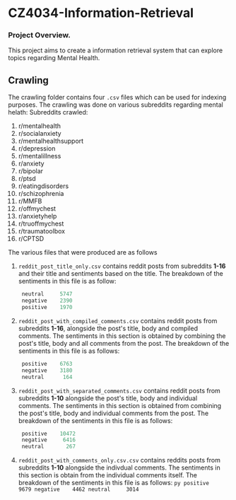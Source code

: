 # CZ4034-Information-Retrieval

### Project Overview.

This project aims to create a information retrieval system that can explore topics regarding Mental Health.

## Crawling

The crawling folder contains four `.csv` files which can be used for indexing purposes.
The crawling was done on various subreddits regarding mental helath:
Subreddits crawled:

1. r/mentalhealth
1. r/socialanxiety
1. r/mentalhealthsupport
1. r/depression
1. r/mentalillness
1. r/anxiety
1. r/bipolar
1. r/ptsd
1. r/eatingdisorders
1. r/schizophrenia
1. r/MMFB
1. r/offmychest
1. r/anxietyhelp
1. r/truoffmychest
1. r/traumatoolbox
1. r/CPTSD

The various files that were produced are as follows

1.  `reddit_post_title_only.csv` contains reddit posts from subreddits <b>1-16</b> and their title and sentiments based on the title.
    The breakdown of the sentiments in this file is as follow:

    ```py
     neutral     5747
     negative    2390
     positive    1970
    ```

1.  `reddit_post_with_compiled_comments.csv` contains reddit posts from subreddits <b>1-16</b>, alongside the post's title, body and compiled comments.
    The sentiments in this section is obtained by combining the post's title, body and all comments from the post.
    The breakdown of the sentiments in this file is as follows:

    ```py
     positive    6763
     negative    3180
     neutral      164
    ```

1.  `reddit_post_with_separated_comments.csv` contains reddit posts from subreddits <b>1-10</b> alongside the post's title, body and individual comments.
    The sentiments in this section is obtained from combining the post's title, body and individual comments from the post.
    The breakdown of the sentiments in this file is as follows:

    ```py
     positive    10472
     negative     6416
     neutral       267
    ```

1.  `reddit_post_with_comments_only.csv.csv` contains reddits posts from subreddits <b>1-10</b> alongside the indivdual comments. The sentiments in this section is obtain from the individual comments itself.
    The breakdown of the sentiments in this file is as follows:
        ```py
        positive    9679
        negative    4462
        neutral     3014
        ```
